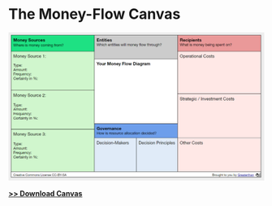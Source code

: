 # The Money-Flow Canvas

![](/assets/moneyflowcanvas.png)



[**&gt;&gt; Download Canvas**](https://docs.google.com/drawings/d/1nhpqZqLv7JP37sgCtT4kGwc9u8Yno-rWZdPCWE7Mllg/edit?usp=sharing)



